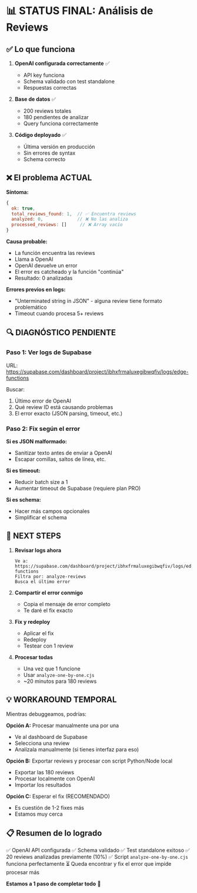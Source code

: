 # 📊 STATUS FINAL: Análisis de Reviews

## ✅ Lo que funciona

1. **OpenAI configurada correctamente** ✅
   - API key funciona
   - Schema validado con test standalone
   - Respuestas correctas

2. **Base de datos** ✅
   - 200 reviews totales
   - 180 pendientes de analizar
   - Query funciona correctamente

3. **Código deployado** ✅
   - Última versión en producción
   - Sin errores de syntax
   - Schema correcto

## ❌ El problema ACTUAL

**Síntoma:**
```javascript
{
  ok: true,
  total_reviews_found: 1,  // ✅ Encuentra reviews
  analyzed: 0,             // ❌ No las analiza
  processed_reviews: []     // ❌ Array vacío
}
```

**Causa probable:**
- La función encuentra las reviews
- Llama a OpenAI
- OpenAI devuelve un error
- El error es catcheado y la función "continúa"
- Resultado: 0 analizadas

**Errores previos en logs:**
- "Unterminated string in JSON" - alguna review tiene formato problemático
- Timeout cuando procesa 5+ reviews

## 🔍 DIAGNÓSTICO PENDIENTE

### Paso 1: Ver logs de Supabase

URL: https://supabase.com/dashboard/project/ibhxfrmaluxegibwqfiv/logs/edge-functions

Buscar:
1. Último error de OpenAI
2. Qué review ID está causando problemas
3. El error exacto (JSON parsing, timeout, etc.)

### Paso 2: Fix según el error

**Si es JSON malformado:**
- Sanitizar texto antes de enviar a OpenAI
- Escapar comillas, saltos de línea, etc.

**Si es timeout:**
- Reducir batch size a 1
- Aumentar timeout de Supabase (requiere plan PRO)

**Si es schema:**
- Hacer más campos opcionales
- Simplificar el schema

## 📝 NEXT STEPS

1. **Revisar logs ahora**
   ```
   Ve a: https://supabase.com/dashboard/project/ibhxfrmaluxegibwqfiv/logs/edge-functions
   Filtra por: analyze-reviews
   Busca el último error
   ```

2. **Compartir el error conmigo**
   - Copia el mensaje de error completo
   - Te daré el fix exacto

3. **Fix y redeploy**
   - Aplicar el fix
   - Redeploy
   - Testear con 1 review

4. **Procesar todas**
   - Una vez que 1 funcione
   - Usar `analyze-one-by-one.cjs`
   - ~20 minutos para 180 reviews

## 💡 WORKAROUND TEMPORAL

Mientras debuggeamos, podrías:

**Opción A:** Procesar manualmente una por una
- Ve al dashboard de Supabase
- Selecciona una review
- Analízala manualmente (si tienes interfaz para eso)

**Opción B:** Exportar reviews y procesar con script Python/Node local
- Exportar las 180 reviews
- Procesar localmente con OpenAI
- Importar los resultados

**Opción C:** Esperar el fix (RECOMENDADO)
- Es cuestión de 1-2 fixes más
- Estamos muy cerca

## 📋 Resumen de lo logrado

✅ OpenAI API configurada
✅ Schema validado
✅ Test standalone exitoso
✅ 20 reviews analizadas previamente (10%)
✅ Script `analyze-one-by-one.cjs` funciona perfectamente
⏳ Queda encontrar y fix el error que impide procesar más

**Estamos a 1 paso de completar todo** 🚀

